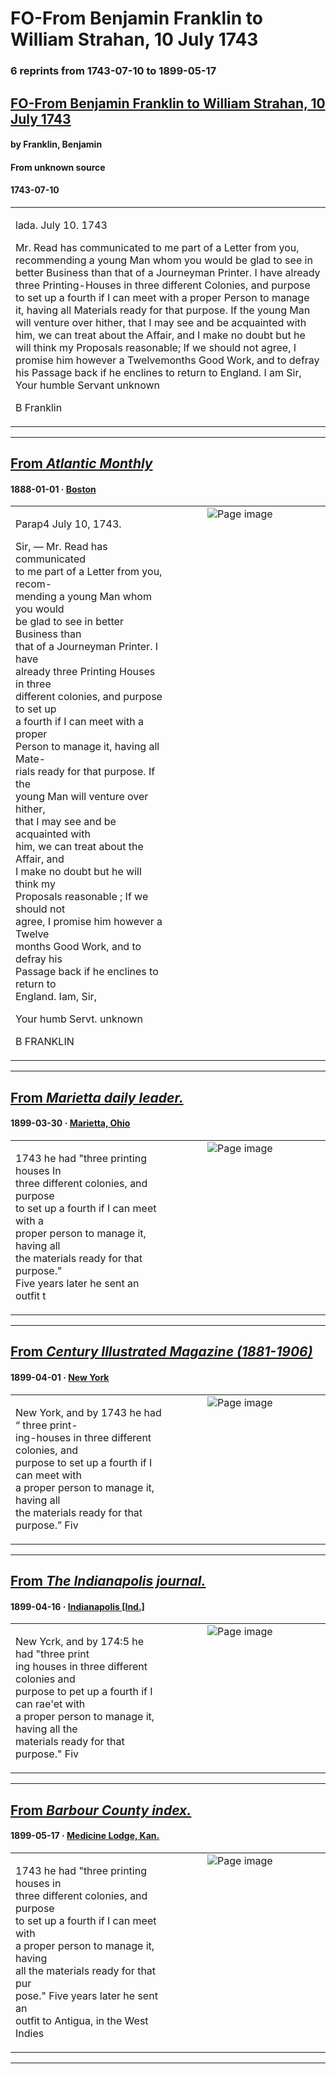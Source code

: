 
# FO-From Benjamin Franklin to William Strahan, 10 July 1743

### 6 reprints from 1743-07-10 to 1899-05-17

## [FO-From Benjamin Franklin to William Strahan, 10 July 1743](https://founders.archives.gov/documents/Franklin/01-02-02-0094)

#### by Franklin, Benjamin

#### From unknown source

#### 1743-07-10

<table style="width: 100%;"><tr><td style="width: 50%">

lada. July 10. 1743  
  
Mr. Read has communicated to me part of a Letter from you, recommending a young Man whom you would be glad to see in better Business than that of a Journeyman Printer. I have already three Printing-Houses in three different Colonies, and purpose to set up a fourth if I can meet with a proper Person to manage it, having all Materials ready for that purpose. If the young Man will venture over hither, that I may see and be acquainted with him, we can treat about the Affair, and I make no doubt but he will think my Proposals reasonable; If we should not agree, I promise him however a Twelvemonths Good Work, and to defray his Passage back if he enclines to return to England. I am Sir, Your humble Servant unknown  
  
B Franklin
</td></tr></table>

---

## [From _Atlantic Monthly_](https://archive.org/details/sim_atlantic_1888-01_61_363/page/n27/mode/1up?view=theater)

#### 1888-01-01 &middot; [Boston](http://dbpedia.org/resource/Boston)

<table style="width: 100%;"><tr><td style="width: 50%">

  
Parap4 July 10, 1743.  
  
Sir, — Mr. Read has communicated  
to me part of a Letter from you, recom-  
mending a young Man whom you would  
be glad to see in better Business than  
that of a Journeyman Printer. I have  
already three Printing Houses in three  
different colonies, and purpose to set up  
a fourth if I can meet with a proper  
Person to manage it, having all Mate-  
rials ready for that purpose. If the  
young Man will venture over hither,  
that I may see and be acquainted with  
him, we can treat about the Affair, and  
I make no doubt but he will think my  
Proposals reasonable ; If we should not  
agree, I promise him however a Twelve  
months Good Work, and to defray his  
Passage back if he enclines to return to  
England. Iam, Sir,  
  
Your humb Servt. unknown  
  
B FRANKLIN
</td><td style="width: 50%; max-height: 75%; margin: auto; display: block;">
<img alt="Page image" src="https://iiif.archive.org/iiif/sim_atlantic_1888-01_61_363&#0036;27/pct:57.909091,13.870056,34.727273,31.977401/,600/0/default.jpg"/>
</td>
</tr></table>

---

## [From _Marietta daily leader._](https://chroniclingamerica.loc.gov/lccn/sn87075213/1899-03-30/ed-1/seq-2)

#### 1899-03-30 &middot; [Marietta, Ohio](http://dbpedia.org/resource/Marietta%2C_Ohio)

<table style="width: 100%;"><tr><td style="width: 50%">

  
1743 he had &quot;three printing houses In  
three different colonies, and purpose  
to set up a fourth if I can meet with a  
proper person to manage it, having all  
the materials ready for that purpose.&quot;  
Five years later he sent an outfit t
</td><td style="width: 50%; max-height: 75%; margin: auto; display: block;">
<img alt="Page image" src="https://chroniclingamerica.loc.gov/iiif/2/ohi_charlie_ver01%2Fdata%2Fsn87075213%2F00237283831%2F1899033001%2F0870.jp2/pct:34.838838,35.548223,11.758854,3.329834/!600,600/0/default.jpg"/>
</td>
</tr></table>

---

## [From _Century Illustrated Magazine (1881-1906)_](https://archive.org/details/sim_century-illustrated-monthly-magazine_1899-04_57_6/page/n12/mode/1up?view=theater)

#### 1899-04-01 &middot; [New York](http://dbpedia.org/resource/New_York_City)

<table style="width: 100%;"><tr><td style="width: 50%">

  
New York, and by 1743 he had “ three print-  
ing-houses in three different colonies, and  
purpose to set up a fourth if I can meet with  
a proper person to manage it, having all  
the materials ready for that purpose.” Fiv
</td><td style="width: 50%; max-height: 75%; margin: auto; display: block;">
<img alt="Page image" src="https://iiif.archive.org/iiif/sim_century-illustrated-monthly-magazine_1899-04_57_6&#0036;12/pct:8.427877,76.774017,35.818476,6.522926/600,/0/default.jpg"/>
</td>
</tr></table>

---

## [From _The Indianapolis journal._](https://chroniclingamerica.loc.gov/lccn/sn82015679/1899-04-16/ed-1/seq-15)

#### 1899-04-16 &middot; [Indianapolis [Ind.]](http://dbpedia.org/resource/Indianapolis)

<table style="width: 100%;"><tr><td style="width: 50%">

  
New Ycrk, and by 174:5 he had &quot;three print­  
ing houses in three different colonies and  
purpose to pet up a fourth if I can rae&#x27;et with  
a proper person to manage it, having all the  
materials ready for that purpose.&quot; Fiv
</td><td style="width: 50%; max-height: 75%; margin: auto; display: block;">
<img alt="Page image" src="https://chroniclingamerica.loc.gov/iiif/2/in_beveridge_ver01%2Fdata%2Fsn82015679%2F00295871908%2F1899041601%2F0473.jp2/pct:44.593528,69.945587,12.368925,1.734399/!600,600/0/default.jpg"/>
</td>
</tr></table>

---

## [From _Barbour County index._](https://chroniclingamerica.loc.gov/lccn/sn82015080/1899-05-17/ed-1/seq-4)

#### 1899-05-17 &middot; [Medicine Lodge, Kan.](http://dbpedia.org/resource/Medicine_Lodge%2C_Kansas)

<table style="width: 100%;"><tr><td style="width: 50%">

  
1743 he had &quot;three printing houses in  
three different colonies, and purpose  
to set up a fourth if I can meet with  
a proper person to manage it, having  
all the materials ready for that pur­  
pose.&quot; Five years later he sent an  
outfit to Antigua, in the West Indies
</td><td style="width: 50%; max-height: 75%; margin: auto; display: block;">
<img alt="Page image" src="https://chroniclingamerica.loc.gov/iiif/2/khi_harvey_ver03%2Fdata%2Fsn82015080%2F00212473820%2F1899051701%2F0189.jp2/pct:59.106881,31.170710,12.327965,3.572223/!600,600/0/default.jpg"/>
</td>
</tr></table>

---

